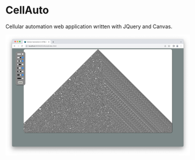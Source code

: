 # CellAuto

Cellular automation web application written with JQuery and Canvas.

![Cellular Automata screenshot](screenshot.jpg)